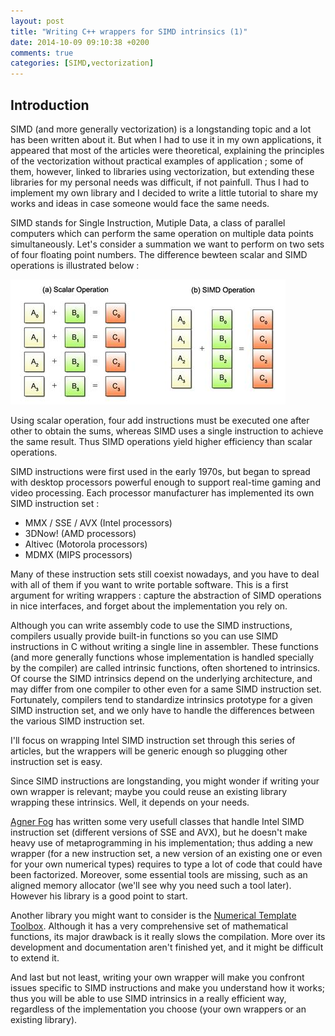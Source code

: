 ```yaml
---
layout: post
title: "Writing C++ wrappers for SIMD intrinsics (1)"
date: 2014-10-09 09:10:38 +0200
comments: true
categories: [SIMD,vectorization]
---
```


## <a name="introduction"></a>Introduction

SIMD (and more generally vectorization) is a longstanding topic and a lot has been written about it. But
when I had to use it in my own applications, it appeared that most of the articles were theoretical,
explaining the principles of the vectorization without practical examples of application ; some of them,
however, linked to libraries using vectorization, but extending these libraries for my personal needs was
difficult, if not painfull. Thus I had to implement my own library and I decided to write a little tutorial to share
my works and ideas in case someone would face the same needs.

<!-- more -->

SIMD stands for Single Instruction, Mutiple Data, a class of parallel computers which can perform
the same operation on multiple data points simultaneously. Let's consider a summation we want to perform
on two sets of four floating point numbers. The difference bewteen scalar and SIMD operations is illustrated
below :

![simd_scalar](/images/simd_scalar.png)


Using scalar operation, four add instructions must be executed one after other to obtain the sums, whereas
SIMD uses a single instruction to achieve the same result. Thus SIMD operations yield higher efficiency than
scalar operations.

SIMD instructions were first used in the early 1970s, but began to spread with desktop processors powerful
enough to support real-time gaming and video processing. Each processor manufacturer has implemented its
own SIMD instruction set :

+ MMX / SSE / AVX (Intel processors)
+ 3DNow! (AMD processors)
+ Altivec (Motorola processors)
+ MDMX (MIPS processors)

Many of these instruction sets still coexist nowadays, and you have to deal with all of them if you want to write portable
software. This is a first argument for writing wrappers : capture the abstraction of SIMD operations in nice interfaces,
and forget about the implementation you rely on.

Although you can write assembly code to use the SIMD instructions, compilers usually provide built-in functions so you
can use SIMD instructions in C without writing a single line in assembler. These functions (and more generally functions
whose implementation is handled specially by the compiler) are called intrinsic functions, often shortened to intrinsics.
Of course the SIMD intrinsics depend on the underlying architecture, and may differ from one compiler to other even for a
same SIMD instruction set. Fortunately, compilers tend to standardize intrinsics prototype for a given SIMD instruction set,
and we only have to handle the differences between the various SIMD instruction set.

I'll focus on wrapping Intel SIMD instruction set through this series of articles, but the wrappers will
be generic enough so plugging other instruction set is easy.

Since SIMD instructions are longstanding, you might wonder if writing your own wrapper is relevant; maybe you could reuse
an existing library wrapping these intrinsics. Well, it depends on your needs.

[Agner Fog](http://www.agner.org/optimize/#vectorclass) has written some very usefull classes that handle Intel SIMD
instruction set (different versions of SSE and AVX), but he doesn't make heavy use of metaprogramming in his
implementation; thus adding a new wrapper (for a new instruction set, a new version of an existing one or even for
your own numerical types)  requires to type a lot of code that could have been factorized. Moreover, some essential
tools are missing, such as an aligned memory allocator (we'll see why you need such a tool later). However his library is
a good point to start.

Another library you might want to consider is the [Numerical Template Toolbox](https://github.com/MetaScale/nt2).
Although it has a very comprehensive set of mathematical functions, its major drawback is it really slows the
compilation. More over its development and documentation aren't finished yet, and it might be difficult to extend it.

And last but not least, writing your own wrapper will make you confront issues specific to SIMD instructions
and make you understand how it works; thus you will be able to use SIMD intrinsics in a really efficient way, regardless
of the implementation you choose (your own wrappers or an existing library).

